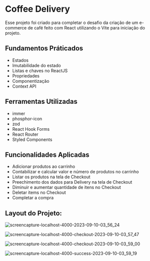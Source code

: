 # Coffee Delivery

Esse projeto foi criado para completar o desafio da criação de um e-commerce de café feito com React utilizando o Vite para iniciação do projeto.

## Fundamentos Práticados

- Estados
- Imutabilidade do estado
- Listas e chaves no ReactJS
- Propriedades
- Componentização
- Context API

## Ferramentas Utilizadas

- immer
- phosphor-icon
- zod
- React Hook Forms
- React Router
- Styled Components

## Funcionalidades Aplicadas

- Adicionar produtos ao carrinho
- Contabilizar e calcular valor e número de produtos no carrinho
- Listar os produtos na tela de Checkout
- Preechimento dos dados para Delivery na tela de Checkout
- Diminuir e aumentar quantidade de itens no Checkout
- Deletar items no Checkout
- Completar a compra

## Layout do Projeto:

![screencapture-localhost-4000-2023-09-10-03_56_24](https://github.com/paulosantana95/coffee-deliery/assets/91387292/f45a547b-8a4f-49a8-8afa-5cd7e7af2291)


![screencapture-localhost-4000-checkout-2023-09-10-03_57_47](https://github.com/paulosantana95/coffee-deliery/assets/91387292/8d4a2942-ee00-493e-8306-b096168635da)


![screencapture-localhost-4000-checkout-2023-09-10-03_59_00](https://github.com/paulosantana95/coffee-deliery/assets/91387292/4e880934-95c9-4b86-8803-4f763096eab8)


![screencapture-localhost-4000-success-2023-09-10-03_59_19](https://github.com/paulosantana95/coffee-deliery/assets/91387292/0cbf14e4-f726-4f6e-a8ae-5c17fc75cd6e)

